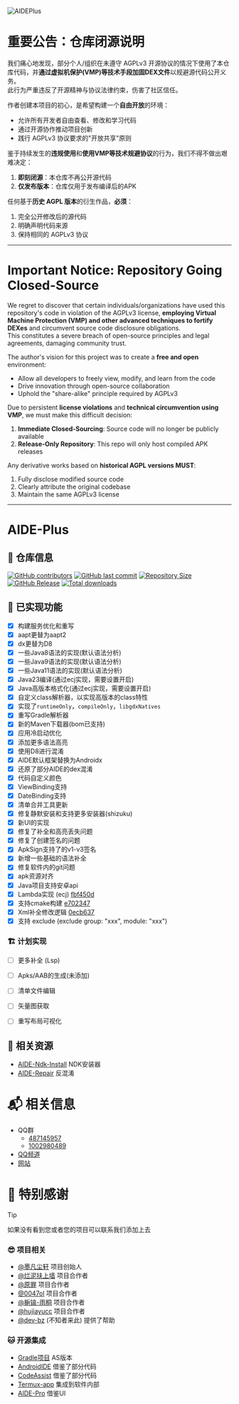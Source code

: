![AIDEPlus](https://socialify.git.ci/AndroidIDE-CN/AIDE-Plus/image?description=1&font=KoHo&forks=1&issues=1&logo=https%3A%2F%2Fraw.githubusercontent.com%2FAndroidIDE-CN%2FAIDE-Plus%2Frefs%2Fheads%2F2.3%2F.idea%2Ficon.svg&name=1&owner=1&pattern=Circuit+Board&pulls=1&stargazers=1&theme=Auto)

# 重要公告：仓库闭源说明

我们痛心地发现，部分个人/组织在未遵守 AGPLv3 开源协议的情况下使用了本仓库代码，并**通过虚拟机保护(VMP)等技术手段加固DEX文件**以规避源代码公开义务。  
此行为严重违反了开源精神与协议法律约束，伤害了社区信任。

作者创建本项目的初心，是希望构建一个**自由开放**的环境：
- 允许所有开发者自由查看、修改和学习代码
- 通过开源协作推动项目创新
- 践行 AGPLv3 协议要求的"开放共享"原则

鉴于持续发生的**违规使用**和**使用VMP等技术规避协议**的行为，我们不得不做出艰难决定：
1. **即刻闭源**：本仓库不再公开源代码
2. **仅发布版本**：仓库仅用于发布编译后的APK

任何基于**历史 AGPL 版本**的衍生作品，**必须**：
1. 完全公开修改后的源代码
2. 明确声明代码来源
3. 保持相同的 AGPLv3 协议

---

# Important Notice: Repository Going Closed-Source

We regret to discover that certain individuals/organizations have used this repository's code in violation of the AGPLv3 license, **employing Virtual Machine Protection (VMP) and other advanced techniques to fortify DEXes** and circumvent source code disclosure obligations.  
This constitutes a severe breach of open-source principles and legal agreements, damaging community trust.

The author's vision for this project was to create a **free and open** environment:
- Allow all developers to freely view, modify, and learn from the code
- Drive innovation through open-source collaboration
- Uphold the "share-alike" principle required by AGPLv3

Due to persistent **license violations** and **technical circumvention using VMP**, we must make this difficult decision:
1. **Immediate Closed-Sourcing**: Source code will no longer be publicly available
2. **Release-Only Repository**: This repo will only host compiled APK releases

Any derivative works based on **historical AGPL versions MUST**:
1. Fully disclose modified source code
2. Clearly attribute the original codebase
3. Maintain the same AGPLv3 license

---

# AIDE-Plus

## 🪪 仓库信息
[![GitHub contributors](https://img.shields.io/github/contributors/AndroidIDE-CN/AIDE-Plus)](https://github.com/AndroidIDE-CN/AIDE-Plus/graphs/contributors)
[![GitHub last commit](https://img.shields.io/github/last-commit/AndroidIDE-CN/AIDE-Plus)](https://github.com/AndroidIDE-CN/AIDE-Plus/commits/)
[![Repository Size](https://img.shields.io/github/repo-size/AndroidIDE-CN/AIDE-Plus)](https://github.com/AndroidIDE-CN/AIDE-Plus)
[![GitHub Release](https://img.shields.io/github/v/release/AndroidIDE-CN/AIDE-Plus)](https://github.com/AndroidIDE-CN/AIDE-Plus/releases)
[![Total downloads](https://img.shields.io/github/downloads/AndroidIDE-CN/AIDE-Plus/total)](https://github.com/AndroidIDE-CN/AIDE-Plus/releases)

## 📝 已实现功能
- [x] 构建服务优化和重写
- [x] aapt更替为aapt2
- [x] dx更替为D8
- [x] 一些Java8语法的实现(默认语法分析)
- [x] 一些Java9语法的实现(默认语法分析)
- [x] 一些Java11语法的实现(默认语法分析)
- [x] Java23编译(通过ecj实现，需要设置开启)
- [x] Java高版本格式化(通过ecj实现，需要设置开启)
- [x] 自定义class解析器，以实现高版本的class特性
- [x] 实现了`runtimeOnly`，`compileOnly`，`libgdxNatives`
- [x] 重写Gradle解析器
- [x] 新的Maven下载器(bom已支持)
- [x] 应用冷启动优化
- [x] 添加更多语法高亮
- [x] 使用D8进行混淆
- [x] AIDE默认框架替换为Androidx
- [x] 还原了部分AIDE的dex混淆
- [x] 代码自定义颜色
- [x] ViewBinding支持
- [x] DateBinding支持
- [x] 清单合并工具更新
- [x] 修复静默安装和支持更多安装器(shizuku)
- [x] 新UI的实现
- [x] 修复了补全和高亮丢失问题
- [x] 修复了创建签名的问题
- [x] ApkSign支持了的v1-v3签名
- [x] 新增一些基础的语法补全
- [x] 修复软件内的git问题
- [x] apk资源对齐
- [x] Java项目支持安卓api
- [x] Lambda实现 (ecj) [fbf450d](https://github.com/AndroidIDE-CN/AIDE-Plus/commit/fbf450dba15ccaf51a7a6dd77db300d50551e98b)
- [x] 支持cmake构建 [e702347](https://github.com/AndroidIDE-CN/AIDE-Plus/commit/e702347df0c10b718df5aeb4798402802334e310)
- [x] Xml补全修改逻辑 [0ecb637](https://github.com/AndroidIDE-CN/AIDE-Plus/commit/f7960418b9326231d55726514f10385396e9e8b6)
- [x] 支持 exclude (exclude group: "xxx", module: "xxx")

### 🏗️ 计划实现
- [ ] 更多补全 (Lsp)
- [ ] Apks/AAB的生成(未添加)
- [ ] 清单文件编辑
- [ ] 矢量图获取
- [ ] 重写布局可视化


## 🌠 相关资源
- [AIDE-Ndk-Install](https://github.com/ZeroAicy/AIDE-Ndk-Install) NDK安装器
- [AIDE-Repair](https://github.com/ZeroAicy/AIDE-Repair) 反混淆

# 📬️ 相关信息
- QQ群
  * [487145957](https://qm.qq.com/q/W0WJq5qne2)
  * [1002980489](https://qm.qq.com/q/W0WJq5qne2) 
- [QQ频道](https://pd.qq.com/s/auq589py2)
- [网站](https://plus.androidide.cn)

# 🏅 特别感谢
> [!TIP]
> 如果没有看到您或者您的项目可以联系我们添加上去
### 😎 项目相关
- [@墨凡尘轩](https://github.com/ZeroAicy) 项目创始人
- [@烂泥扶上墙](https://github.com/eirv) 项目合作者
- [@原罪](https://github.com/neu233) 项目合作者
- [@0047ol](https://github.com/0047ol) 项目合作者
- [@梔锿-雨桐](https://iyutong.cn) 项目合作者
- [@hujiayucc](https://github.com/hujiayucc) 项目合作者
- [@dev-bz](https://github.com/dev-bz) (不知者来此) 提供了帮助
### 🐱 开源集成
- [Gradle项目](https://github.com/neu233/AIDE-Plus) AS版本
- [AndroidIDE](https://github.com/AndroidIDEOfficial/AndroidIDE) 借鉴了部分代码
- [CodeAssist](https://github.com/tyron12233/CodeAssist) 借鉴了部分代码
- [Termux-app](https://github.com/termux/termux-app) 集成到软件内部
- [AIDE-Pro](https://github.com/AndroidIDE-CN/) 借鉴UI


